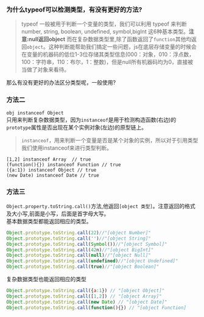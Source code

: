### 为什么typeof可以检测类型，有没有更好的方法?
>typeof 一般被用于判断一个变量的类型，我们可以利用 typeof 来判断number, string, boolean, undefined, symbol,bigInt 这6种基本类型。**注意:null返回object** 而在复杂数据类型里,除了函数返回了`function`其他均返回`object`。这种判断能帮助我们搞定一些问题，js在底层存储变量的时候会在变量的机器码的低位1-3位存储其类型信息(000：对象，010：浮点数，100：字符串，110：布尔，1：整数)，但是null所有机器码均为0，直接被当做了对象来看待。    

那么有没有更好的办法区分类型呢，一般使用?   
### 方法二
`obj instanceof Object`  
只用来判断复杂数据类型，因为`instanceof`是用于检测构造函数(右边)的`prototype`属性是否出现在某个实例对象(左边)的原型链上。

>`instanceof`，用来判断一个变量是否是某个对象的实例，所以对于引用类型我们使用instanceof来进行类型判断。

```
[1,2] instanceof Array  // true
(function(){}) instanceof Function // true
({a:1}) instanceof Object // true
(new Date) instanceof Date // true
```  
### 方法三
`Object.property.toString.call()`方法,他返回`[object 类型]`。注意返回的格式及大小写,前面是小写，后面是首字母大写。  
基本数据类型都能返回相应的类型。
```javascript
Object.prototype.toString.call(22)//"[object Number]"
Object.prototype.toString.call('')//"[object String]"
Object.prototype.toString.call(Symbol())//"[object Symbol]"
Object.prototype.toString.call(42n)//"[object BigInt]"
Object.prototype.toString.call(null)//"[object Null]"
Object.prototype.toString.call(undefined)//"[object Undefined]"
Object.prototype.toString.call(true)//"[object Boolean]"
```
复杂数据类型也能返回相应的类型
```javascript
Object.prototype.toString.call({a:1}) // "[object Object]"
Object.prototype.toString.call([1,2]) // "[object Array]"
Object.prototype.toString.call(new Date) // "[object Date]"
Object.prototype.toString.call(function(){}) // "[object Function]
```